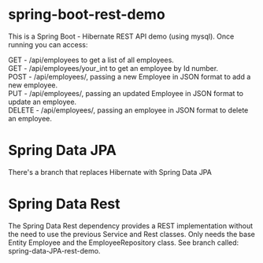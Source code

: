 # spring-boot-rest-demo
  
This is a Spring Boot - Hibernate REST API demo (using mysql). Once running you can access:  
  
  GET - /api/employees to get a list of all employees.   
  GET - /api/employees/your_int to get an employee by Id number.   
  POST - /api/employees/, passing a new Employee in JSON format to add a new employee.   
  PUT - /api/employees/, passing an updated Employee in JSON format to update an employee.    
  DELETE - /api/employees/, passing an employee in JSON format to delete an employee. 
      
     
# Spring Data JPA
  
There's a branch that replaces Hibernate with Spring Data JPA   
   
# Spring Data Rest  
   
The Spring Data Rest dependency provides a REST implementation without the need to use the previous Service and Rest classes. Only needs the base Entity Employee and the EmployeeRepository class. See branch called: spring-data-JPA-rest-demo.  

